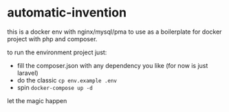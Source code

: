 # automatic-invention
this is a docker env with nginx/mysql/pma to use as a boilerplate for docker project with php and composer.

to run the environment project just: 

- fill the composer.json with any dependency you like (for now is just laravel)
- do the classic `cp env.example .env`
- spin `docker-compose up -d`

let the magic happen
